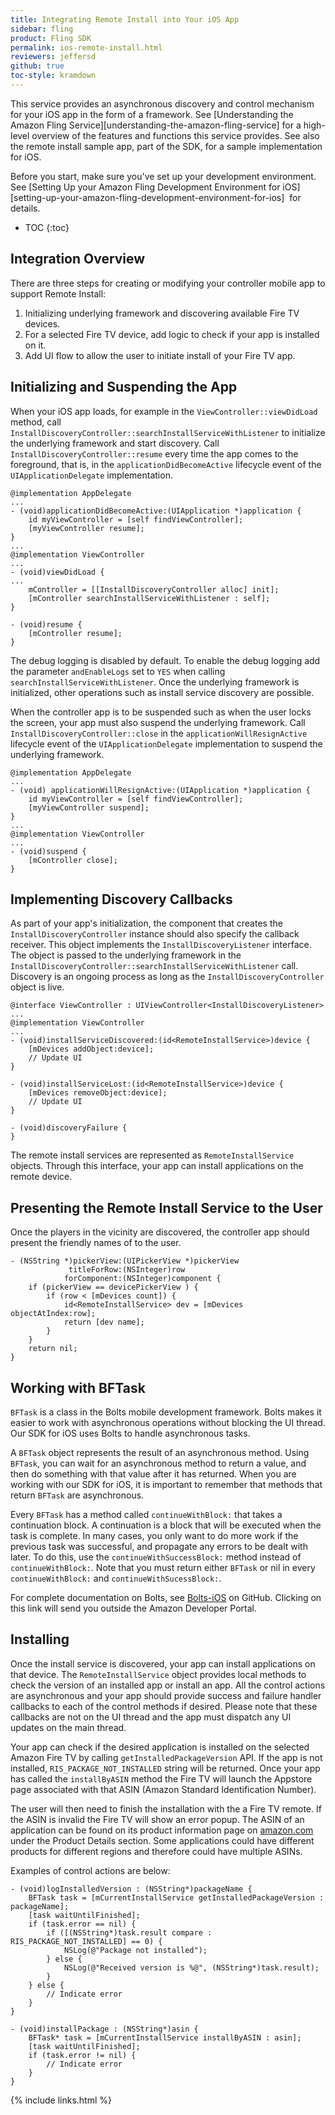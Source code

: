 ```yaml
---
title: Integrating Remote Install into Your iOS App
sidebar: fling
product: Fling SDK
permalink: ios-remote-install.html
reviewers: jeffersd
github: true
toc-style: kramdown
---
```


This service provides an asynchronous discovery and control mechanism for your iOS app in the form of a framework. See [Understanding the Amazon Fling Service][understanding-the-amazon-fling-service] for a high-level overview of the features and functions this service provides. See also the remote install sample app, part of the SDK, for a sample implementation for iOS.  

Before you start, make sure you've set up your development environment. See [Setting Up your Amazon Fling Development Environment for iOS][setting-up-your-amazon-fling-development-environment-for-ios]  for details.

* TOC
{:toc}

## Integration Overview

There are three steps for creating or modifying your controller mobile app to support Remote Install:

1.  Initializing underlying framework and discovering available Fire TV devices.
2.  For a selected Fire TV device, add logic to check if your app is installed on it.
3.  Add UI flow to allow the user to initiate install of your Fire TV app. 

## Initializing and Suspending the App

When your iOS app loads, for example in the `ViewController::viewDidLoad` method, call `InstallDiscoveryController::searchInstallServiceWithListener` to initialize the underlying framework and start discovery. Call `InstallDiscoveryController::resume` every time the app comes to the foreground, that is, in the `applicationDidBecomeActive` lifecycle event of the `UIApplicationDelegate` implementation.

```objective_c
@implementation AppDelegate
...
- (void)applicationDidBecomeActive:(UIApplication *)application {
    id myViewController = [self findViewController];
    [myViewController resume];
}
...
@implementation ViewController
...
- (void)viewDidLoad {
...
    mController = [[InstallDiscoveryController alloc] init];
    [mController searchInstallServiceWithListener : self];
}

- (void)resume {
    [mController resume];
}
```

The debug logging is disabled by default. To enable the debug logging add the parameter `andEnableLogs` set to `YES` when calling `searchInstallServiceWithListener`. Once the underlying framework is initialized, other operations such as install service discovery are possible.

When the controller app is to be suspended such as when the user locks the screen, your app must also suspend the underlying framework. Call `InstallDiscoveryController::close` in the `applicationWillResignActive` lifecycle event of the `UIApplicationDelegate` implementation to suspend the underlying framework.  

```objective_c
@implementation AppDelegate
...
- (void) applicationWillResignActive:(UIApplication *)application {
    id myViewController = [self findViewController];
    [myViewController suspend];
}
...
@implementation ViewController
...
- (void)suspend {
    [mController close];
}
```

## Implementing Discovery Callbacks

As part of your app's initialization, the component that creates the `InstallDiscoveryController` instance should also specify the callback receiver. This object implements the `InstallDiscoveryListener` interface. The object is passed to the underlying framework in the `InstallDiscoveryController::searchInstallServiceWithListener` call. Discovery is an ongoing process as long as the `InstallDiscoveryController` object is live.

```objective_c
@interface ViewController : UIViewController<InstallDiscoveryListener>
...
@implementation ViewController
...
- (void)installServiceDiscovered:(id<RemoteInstallService>)device {
    [mDevices addObject:device];
    // Update UI
}

- (void)installServiceLost:(id<RemoteInstallService>)device {
    [mDevices removeObject:device];
    // Update UI
}

- (void)discoveryFailure {
}
```

The remote install services are represented as `RemoteInstallService` objects. Through this interface, your app can install applications on the remote device.

## Presenting the Remote Install Service to the User

Once the players in the vicinity are discovered, the controller app should present the friendly names of to the user.

```objective_c
- (NSString *)pickerView:(UIPickerView *)pickerView
             titleForRow:(NSInteger)row
            forComponent:(NSInteger)component {
    if (pickerView == devicePickerView ) {
        if (row < [mDevices count]) {
            id<RemoteInstallService> dev = [mDevices objectAtIndex:row];
            return [dev name];
        }
    }
    return nil;
}
```

## Working with BFTask

`BFTask` is a class in the Bolts mobile development framework. Bolts makes it easier to work with asynchronous operations without blocking the UI thread. Our SDK for iOS uses Bolts to handle asynchronous tasks.

A `BFTask` object represents the result of an asynchronous method. Using `BFTask`, you can wait for an asynchronous method to return a value, and then do something with that value after it has returned. When you are working with our SDK for iOS, it is important to remember that methods that return `BFTask` are asynchronous.

Every `BFTask` has a method called `continueWithBlock:` that takes a continuation block. A continuation is a block that will be executed when the task is complete. In many cases, you only want to do more work if the previous task was successful, and propagate any errors to be dealt with later. To do this, use the `continueWithSuccessBlock:` method instead of `continueWithBlock:`. Note that you must return either `BFTask` or nil in every `continueWithBlock:` and `continueWithSucessBlock:`.

For complete documentation on Bolts, see [Bolts-iOS](https://github.com/BoltsFramework/Bolts-iOS "Bolts-iOS") on GitHub. Clicking on this link will send you outside the Amazon Developer Portal.

## Installing

Once the install service is discovered, your app can install applications on that device. The `RemoteInstallService` object provides local methods to check the version of an installed app or install an app. All the control actions are asynchronous and your app should provide success and failure handler callbacks to each of the control methods if desired. Please note that these callbacks are not on the UI thread and the app must dispatch any UI updates on the main thread.

Your app can check if the desired application is installed on the selected Amazon Fire TV by calling `getInstalledPackageVersion` API. If the app is not installed, `RIS_PACKAGE_NOT_INSTALLED` string will be returned. Once your app has called the `installByASIN` method the Fire TV will launch the Appstore page associated with that ASIN (Amazon Standard Identification Number).

The user will then need to finish the installation with the a Fire TV remote. If the ASIN is invalid the Fire TV will show an error popup. The ASIN of an application can be found on its product information page on [amazon.com](http://www.amazon.com "Amazon") under the Product Details section. Some applications could have different products for different regions and therefore could have multiple ASINs.

Examples of control actions are below:

```objective_c
- (void)logInstalledVersion : (NSString*)packageName {
    BFTask task = [mCurrentInstallService getInstalledPackageVersion : packageName];
    [task waitUntilFinished];
    if (task.error == nil) {
        if ([(NSString*)task.result compare : RIS_PACKAGE_NOT_INSTALLED] == 0) {
            NSLog(@"Package not installed");
        } else {
            NSLog(@"Received version is %@", (NSString*)task.result);
        }
    } else {
        // Indicate error
    }
}

- (void)installPackage : (NSString*)asin {
    BFTask* task = [mCurrentInstallService installByASIN : asin];
    [task waitUntilFinished];
    if (task.error != nil) {
        // Indicate error
    }
}
```

{% include links.html %}
